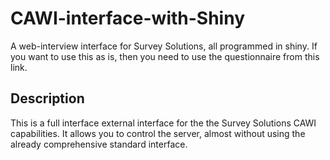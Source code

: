# CAWI-interface-with-Shiny
A web-interview interface for Survey Solutions, all programmed in shiny. If you want to use this as is, then you need to use the questionnaire from this link.


## Description

This is a full interface external interface for the the Survey Solutions CAWI capabilities. It allows you to control the server, almost without using the
already comprehensive standard interface. 
